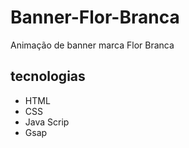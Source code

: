 # Banner-Flor-Branca
Animação de banner marca Flor Branca

## tecnologias
- HTML
- CSS
- Java Scrip
- Gsap
